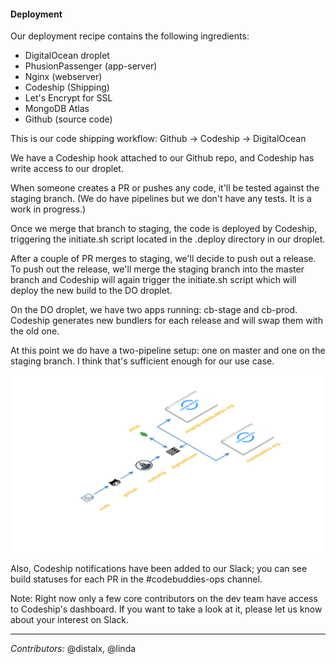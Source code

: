 #### Deployment

Our deployment recipe contains the following ingredients:
- DigitalOcean droplet
- PhusionPassenger (app-server)
- Nginx (webserver)
- Codeship (Shipping)
- Let's Encrypt for SSL
- MongoDB Atlas
- Github (source code)

This is our code shipping workflow:
Github -> Codeship -> DigitalOcean

We have a Codeship hook attached to our Github repo, and Codeship has write access to our droplet.

When someone creates a PR or pushes any code, it'll be tested against the staging branch. (We do have pipelines but we don't have any tests. It is a work in progress.)

Once we merge that branch to staging, the code is deployed by Codeship, triggering the initiate.sh script located in the .deploy directory in our droplet.

After a couple of PR merges to staging, we'll decide to push out a release. To push out the release, we'll merge the staging branch into the master branch and Codeship will again trigger the initiate.sh script which will deploy the new build to the DO droplet.

On the DO droplet, we have two apps running: cb-stage and cb-prod. Codeship generates new bundlers for each release and will swap them with the old one.

At this point we do have a two-pipeline setup: one on master and one on the staging branch. I think that's sufficient enough for our use case.

![Deployment workflow](/assets/CB_deployment_workflow_diagram.png)

Also, Codeship notifications have been added to our Slack; you can see build statuses for each PR in the #codebuddies-ops channel.

Note: Right now only a few core contributors on the dev team have access to Codeship's dashboard. If you want to take a look at it, please let us know about your interest on Slack.

---
_Contributors:_ @distalx, @linda
